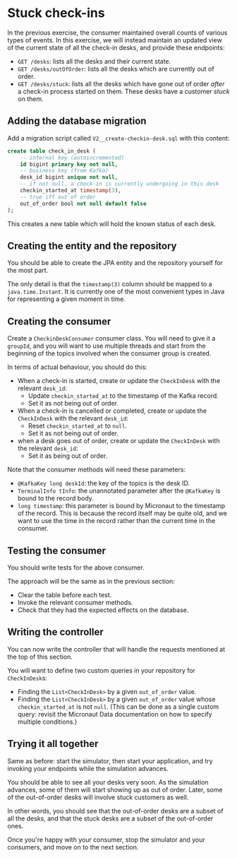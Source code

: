 # Stuck check-ins

In the previous exercise, the consumer maintained overall counts of various types of events.
In this exercise, we will instead maintain an updated view of the current state of all the check-in desks,
and provide these endpoints:

* `GET /desks`: lists all the desks and their current state.
* `GET /desks/outOfOrder`: lists all the desks which are currently out of order.
* `GET /desks/stuck`: lists all the desks which have gone out of order *after* a check-in process started on them. These desks have a customer *stuck* on them.

## Adding the database migration

Add a migration script called `V2__create-checkin-desk.sql` with this content:

```sql
create table check_in_desk (
    -- internal key (autoincremented)
    id bigint primary key not null,
    -- business key (from Kafka)
    desk_id bigint unique not null,
    -- if not null, a check-in is currently undergoing in this desk
    checkin_started_at timestamp(3),
    -- true iff out of order
    out_of_order bool not null default false
);
```

This creates a new table which will hold the known status of each desk.

## Creating the entity and the repository

You should be able to create the JPA entity and the repository yourself for the most part.

The only detail is that the `timestamp(3)` column should be mapped to a `java.time.Instant`.
It is currently one of the most convenient types in Java for representing a given moment in time.

## Creating the consumer

Create a `CheckinDeskConsumer` consumer class.
You will need to give it a `groupId`, and you will want to use multiple threads and start from the beginning of the topics involved when the consumer group is created.

In terms of actual behaviour, you should do this:

* When a check-in is started, create or update the `CheckInDesk` with the relevant `desk_id`:
  * Update `checkin_started_at` to the timestamp of the Kafka record.
  * Set it as not being out of order.
* When a check-in is cancelled or completed, create or update the `CheckInDesk` with the relevant `desk_id`:
  * Reset `checkin_started_at` to `null`.
  * Set it as not being out of order.
* when a desk goes out of order, create or update the `CheckInDesk` with the relevant `desk_id`:
  * Set it as being out of order.

Note that the consumer methods will need these parameters:

* `@KafkaKey long deskId`: the key of the topics is the desk ID.
* `TerminalInfo tInfo`: the unannotated parameter after the `@KafkaKey` is bound to the record body.
* `long timestamp`: this parameter is bound by Micronaut to the timestamp of the record.
  This is because the record itself may be quite old, and we want to use the time in the record
  rather than the current time in the consumer.

## Testing the consumer

You should write tests for the above consumer.

The approach will be the same as in the previous section:

* Clear the table before each test.
* Invoke the relevant consumer methods.
* Check that they had the expected effects on the database.

## Writing the controller

You can now write the controller that will handle the requests mentioned at the top of this section.

You will want to define two custom queries in your repository for `CheckInDesk`s:

* Finding the `List<CheckInDesk>` by a given `out_of_order` value.
* Finding the `List<CheckInDesk>` by a given `out_of_order` value whose `checkin_started_at` is not `null`.
  (This can be done as a single custom query: revisit the Micronaut Data documentation on how to specify multiple conditions.)

## Trying it all together

Same as before: start the simulator, then start your application, and try invoking your endpoints while the simulation advances.

You should be able to see all your desks very soon.
As the simulation advances, some of them will start showing up as out of order.
Later, some of the out-of-order desks will involve stuck customers as well.

In other words, you should see that the out-of-order desks are a subset of all the desks, and that the stuck desks are a subset of the out-of-order ones.

Once you're happy with your consumer, stop the simulator and your consumers, and move on to the next section.